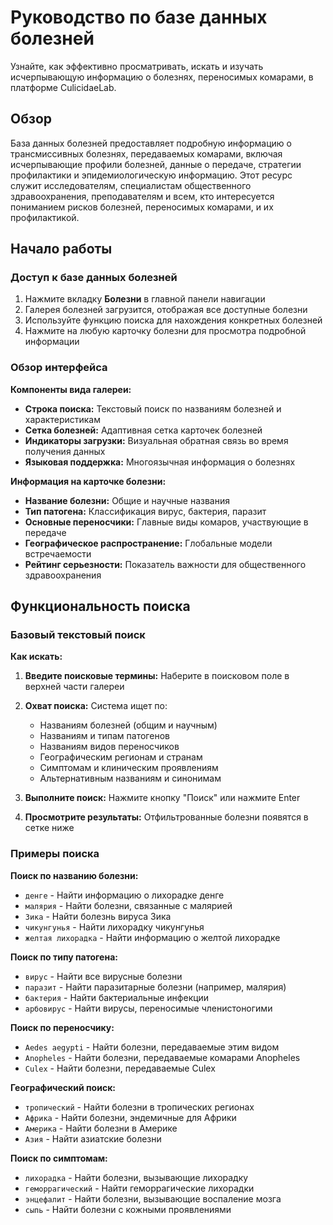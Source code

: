# Руководство по базе данных болезней

Узнайте, как эффективно просматривать, искать и изучать исчерпывающую информацию о болезнях, переносимых комарами, в платформе CulicidaeLab.

## Обзор

База данных болезней предоставляет подробную информацию о трансмиссивных болезнях, передаваемых комарами, включая исчерпывающие профили болезней, данные о передаче, стратегии профилактики и эпидемиологическую информацию. Этот ресурс служит исследователям, специалистам общественного здравоохранения, преподавателям и всем, кто интересуется пониманием рисков болезней, переносимых комарами, и их профилактикой.

## Начало работы

### Доступ к базе данных болезней

1. Нажмите вкладку **Болезни** в главной панели навигации
2. Галерея болезней загрузится, отображая все доступные болезни
3. Используйте функцию поиска для нахождения конкретных болезней
4. Нажмите на любую карточку болезни для просмотра подробной информации

### Обзор интерфейса

**Компоненты вида галереи:**
- **Строка поиска:** Текстовый поиск по названиям болезней и характеристикам
- **Сетка болезней:** Адаптивная сетка карточек болезней
- **Индикаторы загрузки:** Визуальная обратная связь во время получения данных
- **Языковая поддержка:** Многоязычная информация о болезнях

**Информация на карточке болезни:**
- **Название болезни:** Общие и научные названия
- **Тип патогена:** Классификация вирус, бактерия, паразит
- **Основные переносчики:** Главные виды комаров, участвующие в передаче
- **Географическое распространение:** Глобальные модели встречаемости
- **Рейтинг серьезности:** Показатель важности для общественного здравоохранения

## Функциональность поиска

### Базовый текстовый поиск

**Как искать:**
1. **Введите поисковые термины:** Наберите в поисковом поле в верхней части галереи
2. **Охват поиска:** Система ищет по:
   - Названиям болезней (общим и научным)
   - Названиям и типам патогенов
   - Названиям видов переносчиков
   - Географическим регионам и странам
   - Симптомам и клиническим проявлениям
   - Альтернативным названиям и синонимам

3. **Выполните поиск:** Нажмите кнопку "Поиск" или нажмите Enter
4. **Просмотрите результаты:** Отфильтрованные болезни появятся в сетке ниже

### Примеры поиска

**Поиск по названию болезни:**
- `денге` - Найти информацию о лихорадке денге
- `малярия` - Найти болезни, связанные с малярией
- `Зика` - Найти болезнь вируса Зика
- `чикунгунья` - Найти лихорадку чикунгунья
- `желтая лихорадка` - Найти информацию о желтой лихорадке

**Поиск по типу патогена:**
- `вирус` - Найти все вирусные болезни
- `паразит` - Найти паразитарные болезни (например, малярия)
- `бактерия` - Найти бактериальные инфекции
- `арбовирус` - Найти вирусы, переносимые членистоногими

**Поиск по переносчику:**
- `Aedes aegypti` - Найти болезни, передаваемые этим видом
- `Anopheles` - Найти болезни, передаваемые комарами Anopheles
- `Culex` - Найти болезни, передаваемые Culex

**Географический поиск:**
- `тропический` - Найти болезни в тропических регионах
- `Африка` - Найти болезни, эндемичные для Африки
- `Америка` - Найти болезни в Америке
- `Азия` - Найти азиатские болезни

**Поиск по симптомам:**
- `лихорадка` - Найти болезни, вызывающие лихорадку
- `геморрагический` - Найти геморрагические лихорадки
- `энцефалит` - Найти болезни, вызывающие воспаление мозга
- `сыпь` - Найти болезни с кожными проявлениями